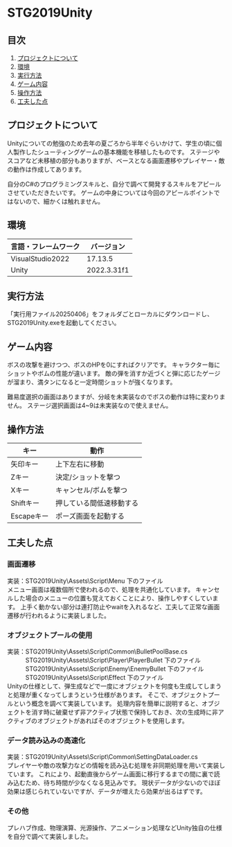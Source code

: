 # STG2019Unity

## 目次

1. [プロジェクトについて](#プロジェクトについて)
2. [環境](#環境)
3. [実行方法](#実行方法)
4. [ゲーム内容](#ゲーム内容)
5. [操作方法](#操作方法)
6. [工夫した点](#工夫した点)


## プロジェクトについて
Unityについての勉強のため去年の夏ごろから半年ぐらいかけて、学生の頃に個人製作したシューティングゲームの基本機能を移植したものです。
ステージやスコアなど未移植の部分もありますが、ベースとなる画面遷移やプレイヤー・敵の動作は作成してあります。

自分のC#のプログラミングスキルと、自分で調べて開発するスキルをアピールさせていただきたいです。
ゲームの中身については今回のアピールポイントではないので、細かくは触れません。

## 環境
| 言語・フレームワーク  | バージョン |
| --------------------- | ---------- |
| VisualStudio2022      | 17.13.5    |
| Unity                 | 2022.3.31f1|

## 実行方法
「実行用ファイル20250406」をフォルダごとローカルにダウンロードし、STG2019Unity.exeを起動してください。

## ゲーム内容
ボスの攻撃を避けつつ、ボスのHPを0にすればクリアです。
キャラクター毎にショットやボムの性能が違います。
敵の弾を消すか近づくと弾に応じたゲージが溜まり、満タンになると一定時間ショットが強くなります。

難易度選択の画面はありますが、分岐を未実装なのでボスの動作は特に変わりません。
ステージ選択画面は4~9は未実装なので使えません。

## 操作方法
| キー    | 動作 |
| -------| ----- |
| 矢印キー| 上下左右に移動  |
| Zキー      | 決定/ショットを撃つ  |
| Xキー      | キャンセル/ボムを撃つ|
| Shiftキー  | 押している間低速移動する|
| Escapeキー | ポーズ画面を起動する|

## 工夫した点
### 画面遷移
実装：STG2019Unity\Assets\Script\Menu 下のファイル<br>
メニュー画面は複数個所で使われるので、処理を共通化しています。
キャンセルした場合のメニューの位置も覚えておくことにより、操作しやすくしています。
上手く動かない部分は連打防止やwaitを入れるなど、工夫して正常な画面遷移が行われるように実装しました。

### オブジェクトプールの使用
実装：STG2019Unity\Assets\Script\Common\BulletPoolBase.cs<br>
　　　STG2019Unity\Assets\Script\Player\PlayerBullet 下のファイル<br>
　　　STG2019Unity\Assets\Script\Enemy\EnemyBullet 下のファイル<br>
　　　STG2019Unity\Assets\Script\Effect 下のファイル<br>
Unityの仕様として、弾生成などで一度にオブジェクトを何度も生成してしまうと処理が重くなってしまうという仕様があります。
そこで、オブジェクトプールという概念を調べて実装しています。
処理内容を簡単に説明すると、オブジェクトを消す時に破棄せず非アクティブ状態で保持しておき、次の生成時に非アクティブのオブジェクトがあればそのオブジェクトを使用します。

### データ読み込みの高速化
実装：STG2019Unity\Assets\Script\Common\SettingDataLoader.cs<br>
プレイヤーや敵の攻撃力などの情報を読み込む処理を非同期処理を用いて実装しています。
これにより、起動直後からゲーム画面に移行するまでの間に裏で読み込むため、待ち時間が少なくなる見込みです。
現状データが少ないのでほぼ効果は感じられていないですが、データが増えたら効果が出るはずです。

### その他
プレハブ作成、物理演算、光源操作、アニメーション処理などUnity独自の仕様を自分で調べて実装しました。
